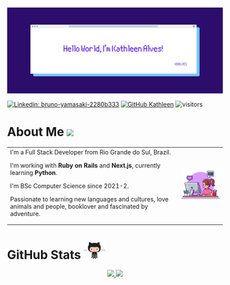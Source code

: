 ![](/banner.png)

[![Linkedin: bruno-yamasaki-2280b333](https://img.shields.io/badge/-Kathleen_Alves-blue?style=flat-square&logo=Linkedin&logoColor=white&link=https://www.linkedin.com/in/kdalves/)](https://www.linkedin.com/in/kdalves/)
[![GitHub Kathleen](https://img.shields.io/github/followers/kdalves?label=follow&style=social)](https://github.com/kdalves)
![visitors](https://visitor-badge.glitch.me/badge?page_id=kdalves.visitor-badge)



# About Me <img src="https://media.giphy.com/media/VgCDAzcKvsR6OM0uWg/giphy.gif" width="50">

<table align="center" styles="border: none;">
  <tr>
    <td align="left">
      I'm a Full Stack Developer from Rio Grande do Sul, Brazil.
  
  I'm working with **Ruby on Rails** and **Next.js**, currently learning **Python**.
  
  I'm BSc Computer Science since 2021-2.
  
  Passionate to learning new languages and cultures, love animals and people, booklover and fascinated by adventure.
    </td>
    <td align="center" colspan="3"><img src="girl1.png" alt="drawing" width="200"/></td>
 </tr>
</table>

# GitHub Stats <img src="github.gif" width="50">
<p align="center">
  <a href="https://github.com/kdalves">
    <img height="180em" src="https://github-readme-stats-eight-theta.vercel.app/api?username=kdalves&show_icons=true&theme=material-palenight&include_all_commits=true&count_private=true"/>
    <img height="180em" src="https://github-readme-stats-eight-theta.vercel.app/api/top-langs/?username=kdalves&layout=compact&langs_count=8&theme=material-palenight"/>
  </a>
</p>


